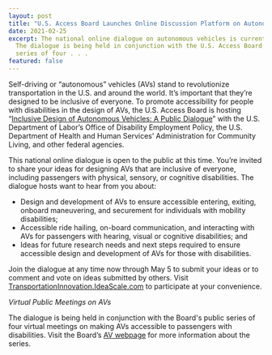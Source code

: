 ```yaml
---
layout: post
title: "U.S. Access Board Launches Online Discussion Platform on Autonomous Vehicles "
date: 2021-02-25
excerpt: The national online dialogue on autonomous vehicles is currently open.
  The dialogue is being held in conjunction with the U.S. Access Board's public
  series of four . . .
featured: false
---
```

Self-driving or “autonomous” vehicles (AVs) stand to revolutionize transportation in the U.S. and around the world. It’s important that they’re designed to be inclusive of everyone. To promote accessibility for people with disabilities in the design of AVs, the U.S. Access Board is hosting “[Inclusive Design of Autonomous Vehicles: A Public Dialogue](https://transportationinnovation.ideascale.com/a/index#active-dialogues%22%20HYPERLINK%20%22https://transportationinnovation.ideascale.com/a/index#active-dialogues)” with the U.S. Department of Labor’s Office of Disability Employment Policy, the U.S. Department of Health and Human Services’ Administration for Community Living, and other federal agencies. 

This national online dialogue is open to the public at this time. You’re invited to share your ideas for designing AVs that are inclusive of everyone, including passengers with physical, sensory, or cognitive disabilities. The dialogue hosts want to hear from you about: 

* Design and development of AVs to ensure accessible entering, exiting, onboard maneuvering, and securement for individuals with mobility disabilities; 
* Accessible ride hailing, on-board communication, and interacting with AVs for passengers with hearing, visual or cognitive disabilities; and 
* Ideas for future research needs and next steps required to ensure accessible design and development of AVs for those with disabilities. 

Join the dialogue at any time now through May 5 to submit your ideas or to comment and vote on ideas submitted by others. Visit [TransportationInnovation.IdeaScale.com](https://transportationinnovation.ideascale.com/) to participate at your convenience. 

*Virtual Public Meetings on AVs* 

The dialogue is being held in conjunction with the Board's public series of four virtual meetings on making AVs accessible to passengers with disabilities. Visit the Board’s [AV webpage](https://www.access-board.gov/av/) for more information about the series.